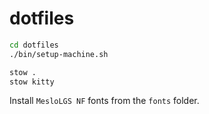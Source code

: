# dotfiles

```sh
cd dotfiles
./bin/setup-machine.sh

stow .
stow kitty
```

Install `MesloLGS NF` fonts from the `fonts` folder.
